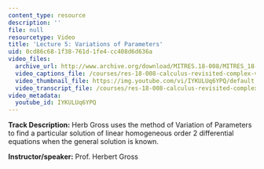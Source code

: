 ```yaml
---
content_type: resource
description: ''
file: null
resourcetype: Video
title: 'Lecture 5: Variations of Parameters'
uid: 0cd86c68-1f38-761d-1fe4-cc408d6d636a
video_files:
  archive_url: http://www.archive.org/download/MITRES.18-008/MITRES_18-008_Part2_lec5_300k.mp4
  video_captions_file: /courses/res-18-008-calculus-revisited-complex-variables-differential-equations-and-linear-algebra-fall-2011/997c8e79e6815960981c5e9fe27a53cd_IYKULUq6YPQ.vtt
  video_thumbnail_file: https://img.youtube.com/vi/IYKULUq6YPQ/default.jpg
  video_transcript_file: /courses/res-18-008-calculus-revisited-complex-variables-differential-equations-and-linear-algebra-fall-2011/7b7b14d514dafc6937085a093eaa8935_IYKULUq6YPQ.pdf
video_metadata:
  youtube_id: IYKULUq6YPQ
---
```


**Track Description:** Herb Gross uses the method of Variation of Parameters to find a particular solution of linear homogeneous order 2 differential equations when the general solution is known.

**Instructor/speaker:** Prof. Herbert Gross